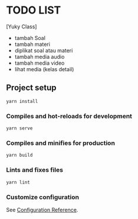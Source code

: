 # TODO LIST

[Yuky Class]
- tambah Soal
- tambah materi
- diplikat soal atau materi
- tambah media audio
- tambah media video
- lihat media (kelas detail)

## Project setup
```
yarn install
```

### Compiles and hot-reloads for development
```
yarn serve
```

### Compiles and minifies for production
```
yarn build
```

### Lints and fixes files
```
yarn lint
```

### Customize configuration
See [Configuration Reference](https://cli.vuejs.org/config/).
